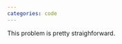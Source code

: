 ```yaml
---
categories: code
---
```


[Link to problem]: https://leetcode.com/problems/merge-sorted-array/
This problem is pretty straighforward. 

